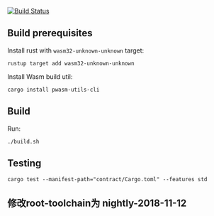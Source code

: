 [![Build Status](https://travis-ci.org/paritytech/pwasm-token-example.svg?branch=master)](https://travis-ci.org/paritytech/pwasm-token-example)
## Build prerequisites
Install rust with `wasm32-unknown-unknown` target:
```
rustup target add wasm32-unknown-unknown
```
Install Wasm build util:
```
cargo install pwasm-utils-cli
```
## Build
Run:
```
./build.sh
```
## Testing
```
cargo test --manifest-path="contract/Cargo.toml" --features std
```

## 修改root-toolchain为 nightly-2018-11-12
